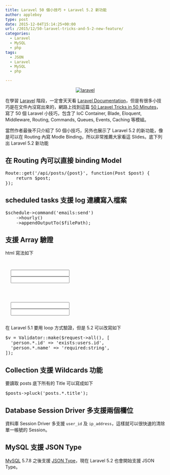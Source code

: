 ```yaml
---
title: Laravel 50 個小技巧 + Laravel 5.2 新功能
author: appleboy
type: post
date: 2015-12-04T15:14:25+00:00
url: /2015/12/50-laravel-tricks-and-5-2-new-feature/
categories:
  - Laravel
  - MySQL
  - php
tags:
  - JSON
  - Laravel
  - MySQL
  - php

---
```

<div style="margin:0 auto; text-align:center">
  <a data-flickr-embed="true"  href="https://www.flickr.com/photos/appleboy/23207680879/in/dateposted-public/" title="laravel"><img src="https://i1.wp.com/farm6.staticflickr.com/5765/23207680879_9c86233e9b.jpg?resize=300%2C300&#038;ssl=1" alt="laravel" data-recalc-dims="1" /></a>
</div>

在學習 [Laravel][1] 階段，一定會天天看 [Laravel Documentation][2]，但是有很多小技巧是在文件內沒寫出來的，網路上找到這篇 [50 Laravel Tricks in 50 Minutes][3]，寫了 50 個 Laravel 小技巧，包含了 IoC Container, Blade, Eloquent, Middleware, Routing, Commands, Queues, Events, Caching 等模組。

<!--more-->

當然作者最後不只介紹了 50 個小技巧，另外也展示了 Laravel 5.2 的新功能，像是可以在 Routing 內寫 Modle Binding，所以非常推薦大家看這 Slides。底下列出 Laravel 5.2 新功能

## 在 Routing 內可以直接 binding Model

<div>
  <pre class="brush: php; title: ; notranslate" title="">Route::get('/api/posts/{post}', function(Post $post) {
    return $post;
});</pre>
</div>

## scheduled tasks 支援 log 連續寫入檔案

<div>
  <pre class="brush: php; title: ; notranslate" title="">$schedule->command('emails:send')
    ->hourly()
    ->appendOutputTo($filePath);</pre>
</div>

## 支援 Array 驗證

html 寫法如下

<div>
  <pre class="brush: xml; title: ; notranslate" title=""><p>
  <input type="text" name="person[1][id]">
  <input type="text" name="person[1][name]">
</p>
<p>
  <input type="text" name="person[2][id]">
  <input type="text" name="person[2][name]">
</p></pre>
</div>

在 Laravel 5.1 要用 loop 方式驗證，但是 5.2 可以改寫如下

<div>
  <pre class="brush: php; title: ; notranslate" title="">$v = Validator::make($request->all(), [
  'person.*.id' => 'exists:users.id',
  'person.*.name' => 'required:string',
]);</pre>
</div>

## Collection 支援 Wildcards 功能

要讀取 posts 底下所有的 Title 可以寫成如下

<div>
  <pre class="brush: php; title: ; notranslate" title="">$posts->pluck('posts.*.title');</pre>
</div>

## Database Session Driver 多支援兩個欄位

資料庫 Session Driver 多支援 `user_id` 及 `ip_address`，這樣就可以很快速的清除單一帳號的 Session。

## MySQL 支援 JSON Type

[MySQL][4] 5.7.8 之後支援 [JSON Type][5]，現在 Laravel 5.2 也會開始支援 JSON Type。

 [1]: http://laravel.tw/
 [2]: http://laravel.tw/docs/5.1
 [3]: https://speakerdeck.com/willroth/50-laravel-tricks-in-50-minutes
 [4]: https://www.mysql.com/
 [5]: https://dev.mysql.com/doc/refman/5.7/en/json.html
